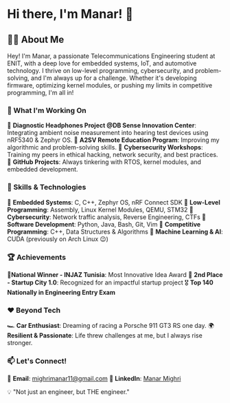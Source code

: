 # Hi there, I'm Manar! 🚀

## 👩‍💻 About Me
Hey! I'm Manar, a passionate Telecommunications Engineering student at ENIT, with a deep love for embedded systems, IoT, and automotive technology. I thrive on low-level programming, cybersecurity, and problem-solving, and I'm always up for a challenge. Whether it's developing firmware, optimizing kernel modules, or pushing my limits in competitive programming, I'm all in!

### 🌱 What I'm Working On
🔹 **Diagnostic Headphones Project @DB Sense Innovation Center**: Integrating ambient noise measurement into hearing test devices using nRF5340 & Zephyr OS.
🔹 **A2SV Remote Education Program**: Improving my algorithmic and problem-solving skills.
🔹 **Cybersecurity Workshops**: Training my peers in ethical hacking, network security, and best practices.
🔹 **GitHub Projects**: Always tinkering with RTOS, kernel modules, and embedded development.

### 🚀 Skills & Technologies
🔸 **Embedded Systems**: C, C++, Zephyr OS, nRF Connect SDK
🔸 **Low-Level Programming**: Assembly, Linux Kernel Modules, QEMU, STM32
🔸 **Cybersecurity**: Network traffic analysis, Reverse Engineering, CTFs
🔸 **Software Development**: Python, Java, Bash, Git, Vim
🔸 **Competitive Programming**: C++, Data Structures & Algorithms
🔸 **Machine Learning & AI**: CUDA (previously on Arch Linux 😉)

### 🏆 Achievements
🏅**National Winner - INJAZ Tunisia**: Most Innovative Idea Award
🥈 **2nd Place - Startup City 1.0**: Recognized for an impactful startup project
🎖 **Top 140 Nationally in Engineering Entry Exam**

### ❤️ Beyond Tech
🏎 **Car Enthusiast**: Dreaming of racing a Porsche 911 GT3 RS one day.
🌍 **Resilient & Passionate**: Life threw challenges at me, but I always rise stronger.

### 📫 Let's Connect!
📧 **Email**: [mighrimanar11@gmail.com](mailto:mighrimanar11@gmail.com)
💼 **LinkedIn**: [Manar Mighri](https://www.linkedin.com/in/manar-mighri/)

💡 "Not just an engineer, but THE engineer."
